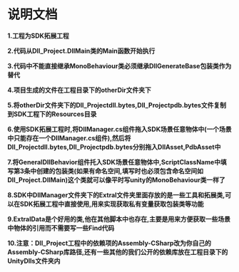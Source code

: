 # **说明文档** #

**1.工程为SDK拓展工程**

**2.代码从Dll_Project.DllMain类的Main函数开始执行**

**3.代码中不能直接继承MonoBehaviour类必须继承DllGenerateBase包装类作为替代**

**4.项目生成的文件在工程目录下的otherDir文件夹下**

**5.将otherDir文件夹下的Dll_Projectdll.bytes,Dll_Projectpdb.bytes文件复制到SDK工程下的Resources目录**

**6.使用SDK拓展工程时,将DllManager.cs组件拖入SDK场景任意物体中(一个场景中只能存在一个DllManager.cs组件),然后将Dll_Projectdll.bytes,Dll_Projectpdb.bytes分别拖入DllAsset,PdbAsset中**

**7.将GeneralDllBehavior组件托入SDK场景任意物体中,ScriptClassName中填写第3条中创建的包装类(如果有命名空间,填写时也必须包含命名空间如Dll_Project.DllMain)这个类就可以像平时写unity的MonoBehaviour类一样了**

**8.SDK中DllManager文件夹下的Extral文件夹里面存放的是一些工具和拓展类,可以在SDK拓展工程中直接使用,用来实现获取私有变量获取包装类等功能**

**9.ExtralData是个好用的类,他在其他脚本中也存在,主要是用来方便获取一些场景中物体的引用而不需要写一些Find代码**

**10.注意：Dll_Project工程中的依赖项的Assembly-CSharp改为你自己的Assembly-CSharp库路径,还有一些其他的我们公开的依赖库放在工程目录下的UnityDlls文件夹内**